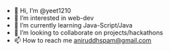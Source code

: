 - 👋 Hi, I’m @yeet1210
- 👀 I’m interested in web-dev
- 🌱 I’m currently learning Java-Script/Java
- 💞️ I’m looking to collaborate on projects/hackathons
- 📫 How to reach me aniruddhspam@gmail.com

<!---
yeet1210/yeet1210 is a ✨ special ✨ repository because its `README.md` (this file) appears on your GitHub profile.
You can click the Preview link to take a look at your changes.
--->
